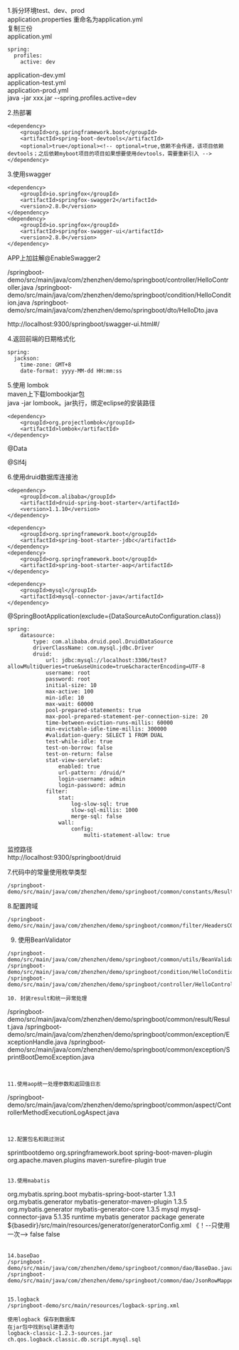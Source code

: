 1.拆分环境test、dev、prod   
application.properties 重命名为application.yml   
复制三份   
application.yml
```   
spring:      
  profiles:      
    active: dev
```      
application-dev.yml   
application-test.yml   
application-prod.yml    
java -jar xxx.jar --spring.profiles.active=dev    

2.热部署
```    
<dependency>  
    <groupId>org.springframework.boot</groupId>  
    <artifactId>spring-boot-devtools</artifactId>  
    <optional>true</optional><!-- optional=true,依赖不会传递，该项目依赖devtools；之后依赖myboot项目的项目如果想要使用devtools，需要重新引入 -->   
</dependency>     
``` 
3.使用swagger 
```   
<dependency>
	<groupId>io.springfox</groupId>  
	<artifactId>springfox-swagger2</artifactId>   
	<version>2.8.0</version>   
</dependency>   
<dependency>   
	<groupId>io.springfox</groupId>   
	<artifactId>springfox-swagger-ui</artifactId>   
	<version>2.8.0</version>   
</dependency>   
``` 
APP上加註解@EnableSwagger2   

/springboot-demo/src/main/java/com/zhenzhen/demo/springboot/controller/HelloController.java
/springboot-demo/src/main/java/com/zhenzhen/demo/springboot/condition/HelloCondition.java
/springboot-demo/src/main/java/com/zhenzhen/demo/springboot/dto/HelloDto.java
 

http://localhost:9300/springboot/swagger-ui.html#/   
   
4.返回前端的日期格式化  
```  
spring:   
  jackson:   
    time-zone: GMT+8   
    date-format: yyyy-MM-dd HH:mm:ss   
``` 
5.使用 lombok   
maven上下载lombookjar包   
java -jar lombook。jar执行，绑定eclipse的安装路径  
```  
<dependency>   
	<groupId>org.projectlombok</groupId>   
	<artifactId>lombok</artifactId>   
</dependency>  
```  

@Data  

@Slf4j  

6.使用druid数据库连接池 
```  
<dependency>
	<groupId>com.alibaba</groupId>
	<artifactId>druid-spring-boot-starter</artifactId>
	<version>1.1.10</version>
</dependency>

<dependency>
	<groupId>org.springframework.boot</groupId>
	<artifactId>spring-boot-starter-jdbc</artifactId>
</dependency>
<dependency>
	<groupId>org.springframework.boot</groupId>
	<artifactId>spring-boot-starter-aop</artifactId>
</dependency>				

<dependency>
	<groupId>mysql</groupId>
	<artifactId>mysql-connector-java</artifactId>
</dependency>
``` 

@SpringBootApplication(exclude={DataSourceAutoConfiguration.class})

``` 
spring:
    datasource:
        type: com.alibaba.druid.pool.DruidDataSource
        driverClassName: com.mysql.jdbc.Driver
        druid:
            url: jdbc:mysql://localhost:3306/test?allowMultiQueries=true&useUnicode=true&characterEncoding=UTF-8
            username: root
            password: root
            initial-size: 10
            max-active: 100
            min-idle: 10
            max-wait: 60000
            pool-prepared-statements: true
            max-pool-prepared-statement-per-connection-size: 20
            time-between-eviction-runs-millis: 60000
            min-evictable-idle-time-millis: 300000
            #validation-query: SELECT 1 FROM DUAL
            test-while-idle: true
            test-on-borrow: false
            test-on-return: false
            stat-view-servlet:
                enabled: true
                url-pattern: /druid/*
                login-username: admin
                login-password: admin
            filter:
                stat:
                    log-slow-sql: true
                    slow-sql-millis: 1000
                    merge-sql: false
                wall:
                    config:
                        multi-statement-allow: true
``` 
 
 监控路径  
http://localhost:9300/springboot/druid   

7.代码中的常量使用枚举类型   
``` 
/springboot-demo/src/main/java/com/zhenzhen/demo/springboot/common/constants/ResultEunm.java
```    

8.配置跨域 
```   
/springboot-demo/src/main/java/com/zhenzhen/demo/springboot/common/filter/HeadersCORSFilter.java
```    

9. 使用BeanValidator 

```   
/springboot-demo/src/main/java/com/zhenzhen/demo/springboot/common/utils/BeanValidatorUtil.java
/springboot-demo/src/main/java/com/zhenzhen/demo/springboot/condition/HelloCondition.java
/springboot-demo/src/main/java/com/zhenzhen/demo/springboot/controller/HelloController.java
```   

``` 
10. 封装result和统一异常处理  
```  
/springboot-demo/src/main/java/com/zhenzhen/demo/springboot/common/result/Result.java
/springboot-demo/src/main/java/com/zhenzhen/demo/springboot/common/exception/ExceptionHandle.java
/springboot-demo/src/main/java/com/zhenzhen/demo/springboot/common/exception/SprintBootDemoException.java
```  


11.使用aop统一处理参数和返回值日志  
```  
/springboot-demo/src/main/java/com/zhenzhen/demo/springboot/common/aspect/ControllerMethodExecutionLogAspect.java
```   


12.配置包名和跳过测试   

```  
<build>   
    <finalName>sprintbootdemo</finalName>   
	<plugins>   
		<plugin>   
			<groupId>org.springframework.boot</groupId>
			<artifactId>spring-boot-maven-plugin</artifactId>
		</plugin>
		<plugin>
			<groupId>org.apache.maven.plugins</groupId>
			<artifactId>maven-surefire-plugin</artifactId>
			<configuration>
				<skipTests>true</skipTests>
			</configuration>
		</plugin>
	</plugins>
</build>

``` 

13.使用mabatis

``` 
<dependency>
	<groupId>org.mybatis.spring.boot</groupId>
	<artifactId>mybatis-spring-boot-starter</artifactId>
	<version>1.3.1</version>
</dependency>

<plugin>
	<groupId>org.mybatis.generator</groupId>
	<artifactId>mybatis-generator-maven-plugin</artifactId>
	<version>1.3.5</version>
	<dependencies>
		<dependency>
			<groupId>org.mybatis.generator</groupId>
			<artifactId>mybatis-generator-core</artifactId>
			<version>1.3.5</version>
		</dependency>
		<dependency>
			<groupId>mysql</groupId>
			<artifactId>mysql-connector-java</artifactId>
			<version>5.1.35</version>
			<scope>runtime</scope>
		</dependency>
	</dependencies>
	<executions>
		<execution>
			<id>mybatis generator</id>
			<phase>package</phase>
			<goals>
				<goal>generate</goal>
			</goals>
		</execution>
	</executions>
	<configuration>
		<configurationFile>${basedir}/src/main/resources/generator/generatorConfig.xml</configurationFile>
		《！--只使用一次-->
		<overwrite>false</overwrite>
		<verbose>false</verbose>
	</configuration>
</plugin>


<?xml version="1.0" encoding="UTF-8"?>
<!DOCTYPE generatorConfiguration
        PUBLIC "-//mybatis.org//DTD MyBatis Generator Configuration 1.0//EN"
        "http://mybatis.org/dtd/mybatis-generator-config_1_0.dtd">
<generatorConfiguration>
    <context id="DB2Tables"  targetRuntime="MyBatis3">
        <!--数据库链接URL，用户名、密码 -->
        <jdbcConnection driverClass="com.mysql.jdbc.Driver" connectionURL="jdbc:mysql://localhost:3306/demo" userId="root" password="root">
        </jdbcConnection>
        <!-- 生成模型的包名和位置-->
        <javaModelGenerator targetPackage="com.zhenzhen.demo.springboot.model" targetProject="src/main/java">
            <property name="enableSubPackages" value="true"/>
            <property name="trimStrings" value="true"/>
        </javaModelGenerator>
        <!-- 生成映射文件的包名和位置-->
        <sqlMapGenerator targetPackage="mapping" targetProject="src/main/resources">
            <property name="enableSubPackages" value="true"/>
        </sqlMapGenerator>
        <!-- 生成DAO的包名和位置-->
        <javaClientGenerator type="XMLMAPPER" targetPackage="com.zhenzhen.demo.springboot.mapper" targetProject="src/main/java">
            <property name="enableSubPackages" value="true"/>
        </javaClientGenerator>
        <!-- 要生成的表 tableName是数据库中的表名或视图名 domainObjectName是实体类名-->
        <table tableName="user" domainObjectName="User" enableCountByExample="false" enableUpdateByExample="false" enableDeleteByExample="false" enableSelectByExample="false" selectByExampleQueryId="false"></table>
    </context>
</generatorConfiguration>
	
``` 
14.baseDao
/springboot-demo/src/main/java/com/zhenzhen/demo/springboot/common/dao/BaseDao.java
/springboot-demo/src/main/java/com/zhenzhen/demo/springboot/common/dao/JsonRowMapper.java


15.logback
/springboot-demo/src/main/resources/logback-spring.xml

使用logback 保存到数据库
在jar包中找到sql建表语句
logback-classic-1.2.3-sources.jar
ch.qos.logback.classic.db.script.mysql.sql
